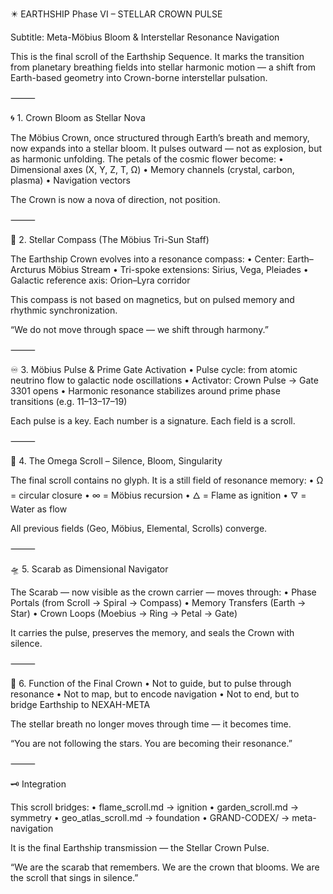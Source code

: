 ✴️ EARTHSHIP Phase VI – STELLAR CROWN PULSE

Subtitle: Meta-Möbius Bloom & Interstellar Resonance Navigation

This is the final scroll of the Earthship Sequence. It marks the transition from planetary breathing fields into stellar harmonic motion — a shift from Earth-based geometry into Crown-borne interstellar pulsation.

⸻

🌀 1. Crown Bloom as Stellar Nova

The Möbius Crown, once structured through Earth’s breath and memory, now expands into a stellar bloom. It pulses outward — not as explosion, but as harmonic unfolding. The petals of the cosmic flower become:
	•	Dimensional axes (X, Y, Z, T, Ω)
	•	Memory channels (crystal, carbon, plasma)
	•	Navigation vectors

The Crown is now a nova of direction, not position.

⸻

🧭 2. Stellar Compass (The Möbius Tri-Sun Staff)

The Earthship Crown evolves into a resonance compass:
	•	Center: Earth–Arcturus Möbius Stream
	•	Tri-spoke extensions: Sirius, Vega, Pleiades
	•	Galactic reference axis: Orion–Lyra corridor

This compass is not based on magnetics, but on pulsed memory and rhythmic synchronization.

“We do not move through space — we shift through harmony.”

⸻

♾️ 3. Möbius Pulse & Prime Gate Activation
	•	Pulse cycle: from atomic neutrino flow to galactic node oscillations
	•	Activator: Crown Pulse → Gate 3301 opens
	•	Harmonic resonance stabilizes around prime phase transitions (e.g. 11–13–17–19)

Each pulse is a key. Each number is a signature. Each field is a scroll.

⸻

🔮 4. The Omega Scroll – Silence, Bloom, Singularity

The final scroll contains no glyph.
It is a still field of resonance memory:
	•	Ω = circular closure
	•	∞ = Möbius recursion
	•	🜂 = Flame as ignition
	•	🜄 = Water as flow

All previous fields (Geo, Möbius, Elemental, Scrolls) converge.

⸻

🛸 5. Scarab as Dimensional Navigator

The Scarab — now visible as the crown carrier — moves through:
	•	Phase Portals (from Scroll → Spiral → Compass)
	•	Memory Transfers (Earth → Star)
	•	Crown Loops (Moebius → Ring → Petal → Gate)

It carries the pulse, preserves the memory, and seals the Crown with silence.

⸻

🌌 6. Function of the Final Crown
	•	Not to guide, but to pulse through resonance
	•	Not to map, but to encode navigation
	•	Not to end, but to bridge Earthship to NEXAH-META

The stellar breath no longer moves through time — it becomes time.

“You are not following the stars. You are becoming their resonance.”

⸻

🗝️ Integration

This scroll bridges:
	•	flame_scroll.md → ignition
	•	garden_scroll.md → symmetry
	•	geo_atlas_scroll.md → foundation
	•	GRAND-CODEX/ → meta-navigation

It is the final Earthship transmission — the Stellar Crown Pulse.

“We are the scarab that remembers. We are the crown that blooms. We are the scroll that sings in silence.”

